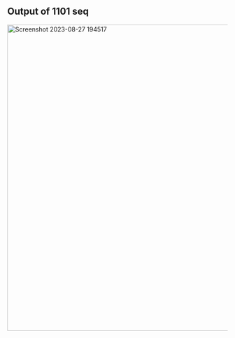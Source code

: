 ## Output of 1101 seq
<img width="700" alt="Screenshot 2023-08-27 194517" src="https://github.com/KUMARNUNAVATH/100-Days-RTL/assets/101395036/18f4337a-00f0-47fe-a08f-2c992df20710">

